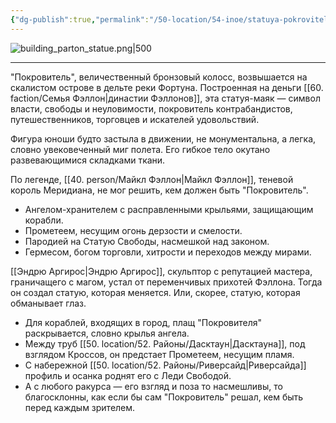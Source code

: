 ```yaml
---
{"dg-publish":true,"permalink":"/50-location/54-inoe/statuya-pokrovitelya/","tags":["локация/здание"]}
---
```


![building_parton_statue.png|500](/img/user/90.%20files/building_parton_statue.png)
***
"Покровитель", величественный бронзовый колосс, возвышается на скалистом острове в дельте реки Фортуна. Построенная на деньги [[60. faction/Семья Фэллон\|династии Фэллонов]], эта статуя-маяк — символ власти, свободы и неуловимости, покровитель контрабандистов, путешественников, торговцев и искателей удовольствий.

Фигура юноши будто застыла в движении, не монументальна, а легка, словно увековеченный миг полета. Его гибкое тело окутано развевающимися складками ткани.

По легенде, [[40. person/Майкл Фэллон\|Майкл Фэллон]], теневой король Меридиана, не мог решить, кем должен быть "Покровитель".

- Ангелом-хранителем с расправленными крыльями, защищающим корабли.
- Прометеем, несущим огонь дерзости и смелости.
- Пародией на Статую Свободы, насмешкой над законом.
- Гермесом, богом торговли, хитрости и переходов между мирами.

[[Эндрю Аргирос\|Эндрю Аргирос]], скульптор с репутацией мастера, граничащего с магом, устал от переменчивых прихотей Фэллона. Тогда он создал статую, которая меняется. Или, скорее, статую, которая обманывает глаз.

- Для кораблей, входящих в город, плащ "Покровителя" раскрывается, словно крылья ангела.
- Между труб [[50. location/52. Районы/Дасктаун\|Дасктауна]], под взглядом Кроссов, он предстает Прометеем, несущим пламя.
- С набережной [[50. location/52. Районы/Риверсайд\|Риверсайда]] профиль и осанка роднят его с Леди Свободой.
- А с любого ракурса — его взгляд и поза то насмешливы, то благосклонны, как если бы сам "Покровитель" решал, кем быть перед каждым зрителем.